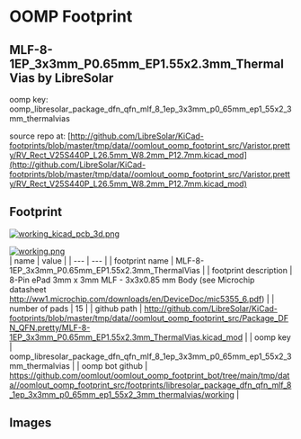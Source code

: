 # OOMP Footprint  
## MLF-8-1EP_3x3mm_P0.65mm_EP1.55x2.3mm_ThermalVias  by LibreSolar  
  
oomp key: oomp_libresolar_package_dfn_qfn_mlf_8_1ep_3x3mm_p0_65mm_ep1_55x2_3mm_thermalvias  
  
source repo at: [http://github.com/LibreSolar/KiCad-footprints/blob/master/tmp/data//oomlout_oomp_footprint_src/Varistor.pretty/RV_Rect_V25S440P_L26.5mm_W8.2mm_P12.7mm.kicad_mod](http://github.com/LibreSolar/KiCad-footprints/blob/master/tmp/data//oomlout_oomp_footprint_src/Varistor.pretty/RV_Rect_V25S440P_L26.5mm_W8.2mm_P12.7mm.kicad_mod)  
## Footprint  
  
[![working_kicad_pcb_3d.png](working_kicad_pcb_3d_600.png)](working_kicad_pcb_3d.png)  
  
[![working.png](working_600.png)](working.png)  
| name | value | 
| --- | --- | 
| footprint name | MLF-8-1EP_3x3mm_P0.65mm_EP1.55x2.3mm_ThermalVias | 
| footprint description | 8-Pin ePad 3mm x 3mm MLF - 3x3x0.85 mm Body (see Microchip datasheet http://ww1.microchip.com/downloads/en/DeviceDoc/mic5355_6.pdf) | 
| number of pads | 15 | 
| github path | http://github.com/LibreSolar/KiCad-footprints/blob/master/tmp/data//oomlout_oomp_footprint_src/Package_DFN_QFN.pretty/MLF-8-1EP_3x3mm_P0.65mm_EP1.55x2.3mm_ThermalVias.kicad_mod | 
| oomp key | oomp_libresolar_package_dfn_qfn_mlf_8_1ep_3x3mm_p0_65mm_ep1_55x2_3mm_thermalvias | 
| oomp bot github | https://github.com/oomlout/oomlout_oomp_footprint_bot/tree/main/tmp/data//oomlout_oomp_footprint_src/footprints/libresolar_package_dfn_qfn_mlf_8_1ep_3x3mm_p0_65mm_ep1_55x2_3mm_thermalvias/working | 
## Images  
